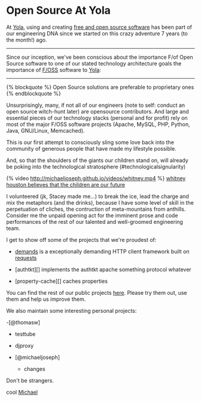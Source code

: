 # Open Source At Yola

At [Yola], using and creating [free and open source software][] has been part
of our engineering DNA since we started on this crazy adventure 7 years
(to the month!) ago.

***
Since our inception, we've been conscious about the importance F/of Open Source
software to 
one of our stated technology architecture goals 
the importance of [F/OSS][] software to [Yola][]:
***

{% blockquote %}
Open Source solutions are preferable to proprietary ones
{% endblockquote %}

Unsurprisingly, many, if not all of our engineers (note to self: conduct an
open source witch-hunt later) are opensource contributors. And large and
essential pieces of our technology stacks (personal and for profit) rely on
most of the major F/OSS software projects (Apache, MySQL, PHP, Python, Java,
GNU/Linux, Memcached).

This is our first attempt to consciously sling some love back into
the community of generous people that have made my lifestyle possible.

And, so that the shoulders of the giants our children stand on, will already
be poking into the technological stratosphere (#technologicalsignularity)

{% video http://michaeljoseph.github.io/videos/whitney.mp4 %}
[whitney houston believes that the children are our future][]

I volunteered (jk, Stacey made me...) to break the ice, lead the charge and
mix the metaphors (and the drinks), because I have some level of skill in
the perpetuation of cliches, the contruction of meta-mountains from anthills.
Consider me the unpaid opening act for the imminent prose and code performances
of the rest of our talented and well-groomed engineering team.

I get to show off some of the projects that we're proudest of:

- [demands][] is a exceptionally demanding HTTP client framework built on [requests][]

- [authtkt][] implements the authtkt apache something protocol whatever

- [property-cache][] caches properties

You can find the rest of our public projects [here][]. Please try them out, use them and help us improve them.

We also maintain some interesting personal projects:

-[@thomasw]
  - testtube
  - djproxy

- [@michaeljoseph]
  - changes


Don't be strangers.


cool
[Michael][]

[Yola]:https://www.yola.com
[free and open source software]:http://en.wikipedia.org/wiki/Free_and_open-source_software
[F/OSS]:http://en.wikipedia.org/wiki/Free_and_open-source_software
[opensource]:http://en.wikipedia.org/wiki/Free_and_open-source_software
[free software]:http://en.wikipedia.org/wiki/Free_software
[well groomed]:https://www.google.com/search?site=&tbm=isch&source=hp&biw=1440&bih=779&gs_ivs=1&q=well+groomed+yola&btnG=Search+by+image&oq=baby+mice&gs_l=img.18...34578.35396.0.35620.5.4.0.0.0.1.320.579.1j0j1j1.3.0....0...1ac.6.31.img..5.0.0.FvJXIyxxYZ8
[demands]:https://github.com/yola/demands
[requests]:http://requests.rtfd.org
[whitney houston believes that the children are our future]:http://www.youtube.com/watch?v=IYzlVDlE72
[here]:https://github.com/yola
[thomasw]:https://github.com/thomasw
[michaeljoseph]:https://github.com/michaeljoseph
[Michael]:https://github.com/michaeljoseph
